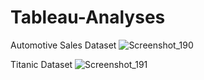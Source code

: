 # Tableau-Analyses

Automotive Sales Dataset
![Screenshot_190](https://user-images.githubusercontent.com/96789016/232322574-c348d632-42fa-495f-9c62-04cc3e0b114f.png)

Titanic Dataset
![Screenshot_191](https://user-images.githubusercontent.com/96789016/232324446-fed8de4e-0ff4-4929-8d2d-40903ac3d5dd.png)
